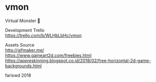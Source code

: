 # vmon
Virtual Monster :space_invader:  

Development Trello  
https://trello.com/b/WLHbLbHc/vmon  

Assets Source  
http://gifmaker.me/  
https://www.gameart2d.com/freebies.html  
https://appreskinning.blogspot.co.id/2018/02/free-horizontal-2d-game-backgrounds.html  

fariswd 2018
